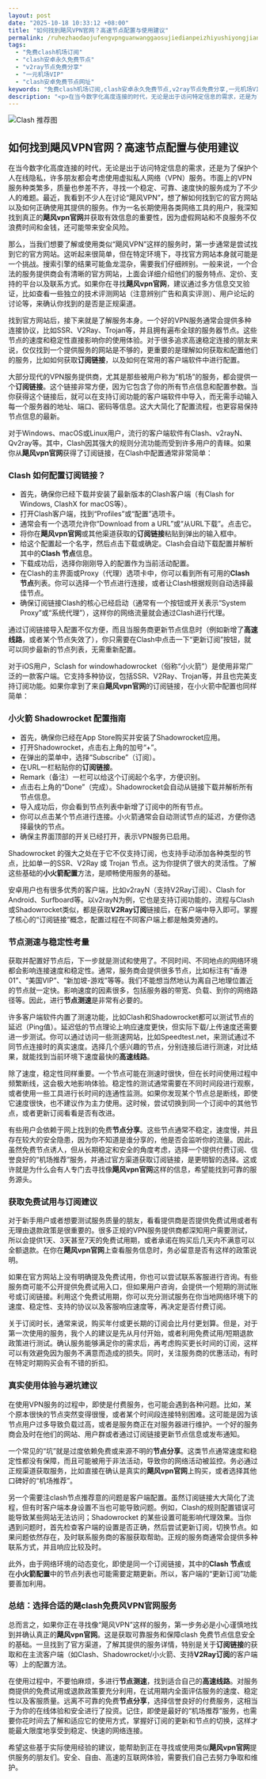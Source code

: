 ```yaml
---
layout: post
date: "2025-10-18 10:33:12 +08:00"
title: "如何找到飓风VPN官网？高速节点配置与使用建议"
permalink: /ruhezhaodaojufengvpnguanwanggaosujiedianpeizhiyushiyongjianyi/
tags:
  - "免费clash机场订阅"
  - "clash安卓永久免费节点"
  - "v2ray节点免费分享"
  - "一元机场VIP"
  - "clash安卓免费节点网址"
keywords: "免费clash机场订阅,clash安卓永久免费节点,v2ray节点免费分享,一元机场VIP,clash安卓免费节点网址"
description: "<p>在当今数字化高度连接的时代，无论是出于访问特定信息的需求，还是为了保护个人在线隐私，许多朋友都会考虑使用虚拟私人网络（VPN）服务。市面上的VPN服务种类繁多，质量也参差不齐，寻找一个稳定、可靠、速度快的服务成为了不少人的难题。最近，我看到不少人在讨论“飓风VPN”，想了解如何找到它的官方网站以及如何正确使用其提供的服务。作为一名长期使用各类网络工具的用户，我深知找到真正的<strong>飓风vpn官网</strong>并获取有效信息的重要性，因为虚假网站和不良服务不仅浪费时间和金钱，还可能带来安全风险。</p>"
---
```


![Clash 推荐图](https://clashjd.github.io/assets/img/clash免费订阅.png)

## 如何找到飓风VPN官网？高速节点配置与使用建议

<p>在当今数字化高度连接的时代，无论是出于访问特定信息的需求，还是为了保护个人在线隐私，许多朋友都会考虑使用虚拟私人网络（VPN）服务。市面上的VPN服务种类繁多，质量也参差不齐，寻找一个稳定、可靠、速度快的服务成为了不少人的难题。最近，我看到不少人在讨论“飓风VPN”，想了解如何找到它的官方网站以及如何正确使用其提供的服务。作为一名长期使用各类网络工具的用户，我深知找到真正的<strong>飓风vpn官网</strong>并获取有效信息的重要性，因为虚假网站和不良服务不仅浪费时间和金钱，还可能带来安全风险。</p>
<p>那么，当我们想要了解或使用类似“飓风VPN”这样的服务时，第一步通常是尝试找到它的官方网站。这听起来很简单，但在特定环境下，寻找官方网站本身就可能是一个挑战。搜索引擎的结果可能鱼龙混杂，需要我们仔细辨别。一般来说，一个合法的服务提供商会有清晰的官方网站，上面会详细介绍他们的服务特点、定价、支持的平台以及联系方式。如果你在寻找<strong>飓风vpn官网</strong>，建议通过多方信息交叉验证，比如查看一些独立的技术评测网站（注意辨别广告和真实评测）、用户论坛的讨论等，来确认你找到的是否是正规渠道。</p>
<p>找到官方网站后，接下来就是了解服务本身。一个好的VPN服务通常会提供多种连接协议，比如SSR、V2Ray、Trojan等，并且拥有遍布全球的服务器节点。这些节点的速度和稳定性直接影响你的使用体验。对于很多追求高速稳定连接的朋友来说，仅仅找到一个提供服务的网站是不够的，更重要的是理解如何获取和配置他们的服务，比如如何获取<strong>订阅链接</strong>，以及如何在常用的客户端软件中进行配置。</p>
<p>大部分现代的VPN服务提供商，尤其是那些被用户称为“机场”的服务，都会提供一个<strong>订阅链接</strong>。这个链接非常方便，因为它包含了你的所有节点信息和配置参数。当你获得这个链接后，就可以在支持订阅功能的客户端软件中导入，而无需手动输入每一个服务器的地址、端口、密码等信息。这大大简化了配置流程，也更容易保持节点信息的最新。</p>
<p>对于Windows、macOS或Linux用户，流行的客户端软件有Clash、v2rayN、Qv2ray等。其中，Clash因其强大的规则分流功能而受到许多用户的青睐。如果你从<strong>飓风vpn官网</strong>获得了订阅链接，在Clash中配置通常非常简单：</p>
<p><h3>Clash 如何配置订阅链接？</h3>
</p>
<ul>
<li>首先，确保你已经下载并安装了最新版本的Clash客户端（有Clash for Windows, ClashX for macOS等）。</li>
<li>打开Clash客户端，找到“Profiles”或“配置”选项卡。</li>
<li>通常会有一个选项允许你“Download from a URL”或“从URL下载”。点击它。</li>
<li>将你在<strong>飓风vpn官网</strong>或其他渠道获取的<strong>订阅链接</strong>粘贴到弹出的输入框中。</li>
<li>给这个配置起一个名字，然后点击下载或确定。Clash会自动下载配置并解析其中的<strong>Clash 节点</strong>信息。</li>
<li>下载成功后，选择你刚刚导入的配置作为当前活动配置。</li>
<li>在Clash的主界面或Proxy（代理）选项卡中，你可以看到所有可用的<strong>Clash 节点</strong>列表。你可以选择一个节点进行连接，或者让Clash根据规则自动选择最佳节点。</li>
<li>确保订阅链接Clash的核心已经启动（通常有一个按钮或开关表示“System Proxy”或“系统代理”），这样你的网络流量就会通过Clash进行代理。</li>
</ul>
<p>通过订阅链接导入配置不仅方便，而且当服务商更新节点信息时（例如新增了<strong>高速线路</strong>，或者某个节点失效了），你只需要在Clash中点击一下“更新订阅”按钮，就可以同步最新的节点列表，无需重新配置。</p>
<p>对于iOS用户，Sclash for windowhadowrocket（俗称“小火箭”）是使用非常广泛的一款客户端。它支持多种协议，包括SSR、V2Ray、Trojan等，并且也完美支持订阅功能。如果你拿到了来自<strong>飓风vpn官网</strong>的订阅链接，在小火箭中配置也同样简单：</p>
<p><h3>小火箭 Shadowrocket 配置指南</h3>
</p>
<ul>
<li>首先，确保你已经在App Store购买并安装了Shadowrocket应用。</li>
<li>打开Shadowrocket，点击右上角的加号“+”。</li>
<li>在弹出的菜单中，选择“Subscribe”（订阅）。</li>
<li>在URL一栏粘贴你的<strong>订阅链接</strong>。</li>
<li>Remark（备注）一栏可以给这个订阅起个名字，方便识别。</li>
<li>点击右上角的“Done”（完成）。Shadowrocket会自动从链接下载并解析所有节点信息。</li>
<li>导入成功后，你会看到节点列表中新增了订阅中的所有节点。</li>
<li>你可以点击某个节点进行连接。小火箭通常会自动测试节点的延迟，方便你选择最快的节点。</li>
<li>确保主界面顶部的开关已经打开，表示VPN服务已启用。</li>
</ul>
<p>Shadowrocket 的强大之处在于它不仅支持订阅，也支持手动添加各种类型的节点，比如单一的SSR、V2Ray 或 Trojan 节点。这为你提供了很大的灵活性。了解这些基础的<strong>小火箭配置</strong>方法，是顺畅使用服务的基础。</p>
<p>安卓用户也有很多优秀的客户端，比如v2rayN（支持V2Ray订阅）、Clash for Android、Surfboard等。以v2rayN为例，它也是支持订阅功能的，流程与Clash或Shadowrocket类似，都是获取<strong>V2Ray订阅</strong>链接后，在客户端中导入即可。掌握了核心的“订阅链接”概念，配置过程在不同客户端上都是触类旁通的。</p>
<p><h3>节点测速与稳定性考量</h3>
</p>
<p>获取并配置好节点后，下一步就是测试和使用了。不同时间、不同地点的网络环境都会影响连接速度和稳定性。通常，服务商会提供很多节点，比如标注有“香港01”、“美国VIP”、“新加坡-游戏”等等。我们不能想当然地认为离自己地理位置近的节点就一定快。影响速度的因素很多，包括服务器的带宽、负载、到你的网络路径等。因此，进行<strong>节点测速</strong>是非常有必要的。</p>
<p>许多客户端软件内置了测速功能，比如Clash和Shadowrocket都可以测试节点的延迟（Ping值）。延迟低的节点理论上响应速度更快，但实际下载/上传速度还需要进一步测试。你可以通过访问一些测速网站，比如Speedtest.net，来测试通过不同节点连接时的真实速度。选择几个感兴趣的节点，分别连接后进行测速，对比结果，就能找到当前环境下速度最快的<strong>高速线路</strong>。</p>
<p>除了速度，稳定性同样重要。一个节点可能在测速时很快，但在长时间使用过程中频繁断线，这会极大地影响体验。稳定性的测试通常需要在不同时间段进行观察，或者使用一些工具进行长时间的连通性监测。如果你发现某个节点总是断线，即使它速度很快，也不建议作为主力使用。这时候，尝试切换到同一个订阅中的其他节点，或者更新订阅看看是否有改进。</p>
<p>有些用户会依赖于网上找到的免费<strong>节点分享</strong>。这些节点通常不稳定，速度慢，并且存在较大的安全隐患，因为你不知道是谁分享的，他是否会监听你的流量。因此，虽然免费节点诱人，但从长期稳定和安全的角度考虑，选择一个提供付费订阅、信誉良好的“机场推荐”服务，并通过官方渠道获取订阅链接，是更明智的选择。这或许就是为什么会有人专门去寻找像<strong>飓风vpn官网</strong>这样的信息，希望能找到可靠的服务源头。</p>
<p><h3>获取免费试用与订阅建议</h3>
</p>
<p>对于新手用户或者想要测试服务质量的朋友，看看提供商是否提供免费试用或者有无理由退款政策是很重要的。很多正规的VPN服务提供商都深知用户需要测试，所以会提供1天、3天甚至7天的免费试用期，或者承诺在购买后几天内不满意可以全额退款。在你在<strong>飓风vpn官网</strong>上查看服务信息时，务必留意是否有这样的政策说明。</p>
<p>如果在官方网站上没有明确提及免费试用，你也可以尝试联系客服进行咨询。有些服务商可能不公开提供免费试用入口，但如果用户咨询，会提供一个短期的测试账号或订阅链接。利用这个免费试用期，你可以充分测试服务在你当地网络环境下的速度、稳定性、支持的协议以及客服响应速度等，再决定是否付费订阅。</p>
<p>关于订阅时长，通常来说，购买年付或更长期的订阅会比月付更划算。但是，对于第一次使用的服务，我个人的建议是先从月付开始，或者利用免费试用/短期退款政策进行测试。确认服务能够满足你的需求后，再考虑购买更长时间的订阅，这样可以有效避免因为服务不满意而造成的损失。同时，关注服务商的优惠活动，有时在特定时期购买会有不错的折扣。</p>
<p><h3>真实使用体验与避坑建议</h3>
</p>
<p>在使用VPN服务的过程中，即使是付费服务，也可能会遇到各种问题。比如，某个原本很快的节点突然变得很慢，或者某个时间段连接特别困难。这可能是因为该节点用户过多导致负载过高，或者是服务商正在对服务器进行维护。一个好的服务商会及时在他们的网站、用户群或者通过订阅链接更新节点信息或发布通知。</p>
<p>一个常见的“坑”就是过度依赖免费或来源不明的<strong>节点分享</strong>。这类节点通常速度和稳定性都没有保障，而且可能被用于非法活动，导致你的网络活动被监控。务必通过正规渠道获取服务，比如直接在确认是真实的<strong>飓风vpn官网</strong>上购买，或者选择其他口碑好的“机场推荐”。</p>
<p>另一个需要注clash节点推荐意的问题是客户端配置。虽然订阅链接大大简化了流程，但有时客户端本身设置不当也可能导致问题。例如，Clash的规则配置错误可能导致某些网站无法访问；Shadowrocket 的某些设置可能影响代理效果。当你遇到问题时，首先检查客户端的设置是否正确，然后尝试更新订阅，切换节点。如果问题依然存在，及时联系服务商的客服获取帮助。正规的服务商通常会提供多种联系方式，并且响应比较及时。</p>
<p>此外，由于网络环境的动态变化，即使是同一个订阅链接，其中的<strong>Clash 节点</strong>或在<strong>小火箭配置</strong>中的节点列表也可能需要定期更新。所以，客户端的“更新订阅”功能要善加利用。</p>
<p><h3>总结：选择合适的飓clash免费风VPN官网服务</h3>
</p>
<p>总而言之，如果你正在寻找像“飓风VPN”这样的服务，第一步务必是小心谨慎地找到并确认真正的<strong>飓风vpn官网</strong>。这是获取可靠服务和保障clash 免费节点信息安全的基础。一旦找到了官方渠道，了解其提供的服务详情，特别是关于<strong>订阅链接</strong>的获取和在主流客户端（如Clash、Shadowrocket/小火箭、支持<strong>V2Ray订阅</strong>的客户端等）上的配置方法。</p>
<p>在使用过程中，不要怕麻烦，多进行<strong>节点测速</strong>，找到适合自己的<strong>高速线路</strong>。对服务商提供的免费试用或退款政策要充分利用，在试用期内全面评估服务的速度、稳定性以及客服质量。远离不可靠的免费<strong>节点分享</strong>，选择信誉良好的付费服务，这相当于为你的在线体验和安全进行了投资。记住，即使是最好的“机场推荐”服务，也需要你花时间去了解和适应它的使用方式，掌握好订阅的更新和节点的切换，这样才能最大限度地享受到稳定、快速的网络连接。</p>
<p>希望这些基于实际使用经验的建议，能帮助到正在寻找或使用类似<strong>飓风vpn官网</strong>提供服务的朋友们。安全、自由、高速的互联网体验，需要我们自己去努力争取和维护。</p>